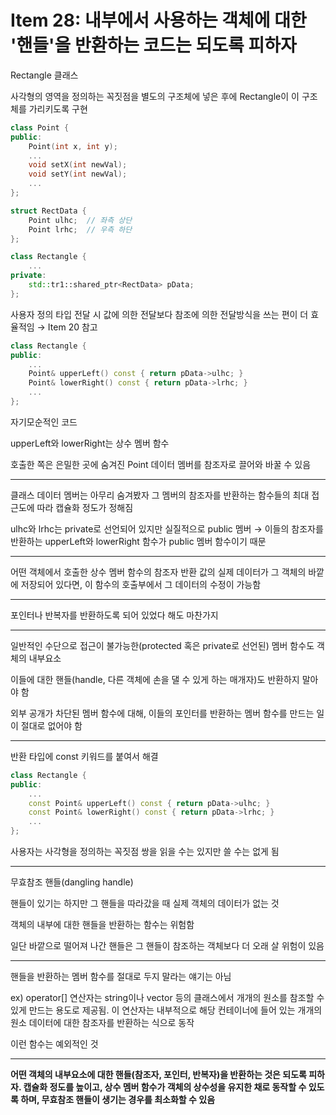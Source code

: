 # Item 28: 내부에서 사용하는 객체에 대한 '핸들'을 반환하는 코드는 되도록 피하자

Rectangle 클래스

사각형의 영역을 정의하는 꼭짓점을 별도의 구조체에 넣은 후에 Rectangle이 이 구조체를 가리키도록 구현

```c++
class Point {
public:
    Point(int x, int y);
    ...
    void setX(int newVal);
    void setY(int newVal);
    ...
};

struct RectData {
    Point ulhc;  // 좌측 상단
    Point lrhc;  // 우측 하단
};

class Rectangle {
    ...
private:
    std::tr1::shared_ptr<RectData> pData;
};
```

사용자 정의 타입 전달 시 값에 의한 전달보다 참조에 의한 전달방식을 쓰는 편이 더 효율적임 → Item 20 참고

```c++
class Rectangle {
public:
    ...
    Point& upperLeft() const { return pData->ulhc; }
    Point& lowerRight() const { return pData->lrhc; }
    ...
};
```

자기모순적인 코드

upperLeft와 lowerRight는 상수 멤버 함수

호출한 쪽은 은밀한 곳에 숨겨진 Point 데이터 멤버를 참조자로 끌어와 바꿀 수 있음

---

클래스 데이터 멤버는 아무리 숨겨봤자 그 멤버의 참조자를 반환하는 함수들의 최대 접근도에 따라 캡슐화 정도가 정해짐

ulhc와 lrhc는 private로 선언되어 있지만 실질적으로 public 멤버 → 이들의 참조자를 반환하는 upperLeft와 lowerRight 함수가 public 멤버 함수이기 때문

---

어떤 객체에서 호출한 상수 멤버 함수의 참조자 반환 값의 실제 데이터가 그 객체의 바깥에 저장되어 있다면, 이 함수의 호출부에서 그 데이터의 수정이 가능함

---

포인터나 반복자를 반환하도록 되어 있었다 해도 마찬가지

---

일반적인 수단으로 접근이 불가능한(protected 혹은 private로 선언된) 멤버 함수도 객체의 내부요소

이들에 대한 핸들(handle, 다른 객체에 손을 댈 수 있게 하는 매개자)도 반환하지 말아야 함

외부 공개가 차단된 멤버 함수에 대해, 이들의 포인터를 반환하는 멤버 함수를 만드는 일이 절대로 없어야 함

---

반환 타입에 const 키워드를 붙여서 해결

```c++
class Rectangle {
public:
    ...
    const Point& upperLeft() const { return pData->ulhc; }
    const Point& lowerRight() const { return pData->lrhc; }
    ...
};
```

사용자는 사각형을 정의하는 꼭짓점 쌍을 읽을 수는 있지만 쓸 수는 없게 됨

---

무효참조 핸들(dangling handle)

핸들이 있기는 하지만 그 핸들을 따라갔을 때 실제 객체의 데이터가 없는 것

객체의 내부에 대한 핸들을 반환하는 함수는 위험함

일단 바깥으로 떨어져 나간 핸들은 그 핸들이 참조하는 객체보다 더 오래 살 위험이 있음

---

핸들을 반환하는 멤버 함수를 절대로 두지 말라는 얘기는 아님

ex) operator[] 연산자는 string이나 vector 등의 클래스에서 개개의 원소를 참조할 수 있게 만드는 용도로 제공됨. 이 연산자는 내부적으로 해당 컨테이너에 들어 있는 개개의 원소 데이터에 대한 참조자를 반환하는 식으로 동작

이런 함수는 예외적인 것

---

**어떤 객체의 내부요소에 대한 핸들(참조자, 포인터, 반복자)을 반환하는 것은 되도록 피하자. 캡슐화 정도를 높이고, 상수 멤버 함수가 객체의 상수성을 유지한 채로 동작할 수 있도록 하며, 무효참조 핸들이 생기는 경우를 최소화할 수 있음**

